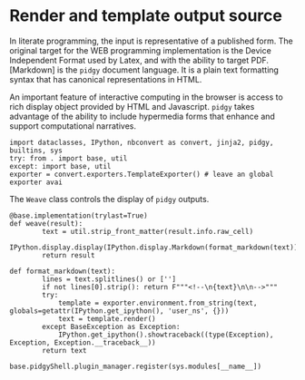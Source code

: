 # Render and template output source

In literate programming, the input is representative of a published form. The original target for the WEB programming
implementation is the Device Independent Format used by Latex, and with the ability to target PDF. [Markdown] is
the `pidgy` document language. It is a plain text formatting syntax that has canonical representations in HTML.

An important feature of interactive computing in the browser is access to rich display object provided by
HTML and Javascript. `pidgy` takes advantage of the ability to include hypermedia forms that enhance and
support computational narratives.

    import dataclasses, IPython, nbconvert as convert, jinja2, pidgy, builtins, sys
    try: from . import base, util
    except: import base, util
    exporter = convert.exporters.TemplateExporter() # leave an global exporter avai

The `Weave` class controls the display of `pidgy` outputs.

    @base.implementation(trylast=True)
    def weave(result):
            text = util.strip_front_matter(result.info.raw_cell)
            IPython.display.display(IPython.display.Markdown(format_markdown(text)))
            return result

    def format_markdown(text):
            lines = text.splitlines() or ['']
            if not lines[0].strip(): return F"""<!--\n{text}\n\n-->"""
            try:
                template = exporter.environment.from_string(text, globals=getattr(IPython.get_ipython(), 'user_ns', {}))
                text = template.render()
            except BaseException as Exception:
                IPython.get_ipython().showtraceback((type(Exception), Exception, Exception.__traceback__))
            return text

    base.pidgyShell.plugin_manager.register(sys.modules[__name__])
